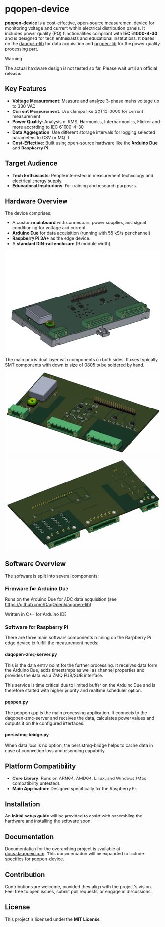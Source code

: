 # pqopen-device

**pqopen-device** is a cost-effective, open-source measurement device for monitoring voltage and current within electrical distribution panels. It includes power quality (PQ) functionalities compliant with **IEC 61000-4-30** and is designed for tech enthusiasts and educational institutions. It bases on the [daqopen-lib](https://github.com/DaqOpen/daqopen-lib) for  data acquisition and [pqopen-lib](https://github.com/DaqOpen/pqopen-lib) for the power quality processing part.

> [!WARNING] 
> The actual hardware design is not tested so far. Please wait until an official release.

## Key Features

- **Voltage Measurement**: Measure and analyze 3-phase mains voltage up to 330 VAC
- **Current Measurement**: Use clamps like SCT13-0000 for current measurement
- **Power Quality**: Analysis of RMS, Harmonics, Interharmonics, Flicker and more according to IEC 61000-4-30
- **Data Aggregation**: Use different storage intervals for logging selected parameters to CSV or MQTT
- **Cost-Effective**: Built using open-source hardware like the **Arduino Due** and **Raspberry Pi**.


## Target Audience

- **Tech Enthusiasts**: People interested in measurement technology and electrical energy supply.
- **Educational Institutions**: For training and research purposes.

## Hardware Overview

The device comprises:

- A custom **mainboard** with connectors, power supplies, and signal conditioning for voltage and current.
- **Arduino Due** for data acquisition (running with 55 kS/s per channel)
- **Raspberry Pi 3A+** as the edge device.
- A **standard DIN-rail enclosure** (9 module width).

![](hardware/pics/housing_assembly.gif)

The main pcb is dual layer with components on both sides. It uses typically SMT components with down to size of 0805 to be soldered by hand.

![](hardware/pics/pcb_rendering_top.png)

![](hardware/pics/pcb_rendering_bottom.png)


## Software Overview

The software is split into several components:

### Firmware for Arduino Due

Runs on the Arduino Due for ADC data acquisition (see https://github.com/DaqOpen/daqopen-lib)

Written in C++ for Arduino IDE

### Software for Raspberry Pi

There are three main software components running on the Raspberry Pi edge device to fulfill the measurement needs:

#### daqopen-zmq-server.py

This is the data entry point for the further processing. It receives data form the Arduino Due, adds timestamps as well as channel properties and provides the data via a ZMQ PUB/SUB interface.

This service is time critical due to limited buffer on the Arduino Due and is therefore started with higher priority and realtime scheduler option.

#### pqopen.py

The pqopen app is the main processing application. It connects to the daqopen-zmq-server and receives the data, calculates power values and outputs it on the configured interfaces.

#### persistmq-bridge.py

When data loss is no option, the persistmq-bridge helps to cache data in case of connection loss and resending capability.



## Platform Compatibility

- **Core Library**: Runs on ARM64, AMD64, Linux, and Windows (Mac compatibility untested).
- **Main Application**: Designed specifically for the Raspberry Pi.



## Installation

An **initial setup guide** will be provided to assist with assembling the hardware and installing the software soon.



## Documentation

Documentation for the overarching project is available at [docs.daqopen.com](https://docs.daqopen.com). This documentation will be expanded to include specifics for pqopen-device.



## Contribution

Contributions are welcome, provided they align with the project's vision. Feel free to open issues, submit pull requests, or engage in discussions.



## License

This project is licensed under the **MIT License**.
